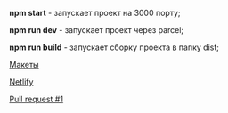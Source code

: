 **npm start** - запускает проект на 3000 порту;

**npm run dev** - запускает проект через parcel;

**npm run build** - запускает сборку проекта в папку dist;

[Макеты](https://www.figma.com/file/vfHOevLbJOLIO7PW3yqX3Z/Practicum_chat?node-id=0%3A1)

[Netlify](https://endearing-elf-437d87.netlify.app/)

[Pull request #1](https://github.com/ewudes/middle.messenger.praktikum.yandex/pull/1)